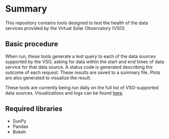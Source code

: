 # Summary

This repository contains tools designed to test the health of the data services provided by the Virtual Solar Observatory (VSO).

## Basic procedure

When run, these tools generate a test query to each of the data sources supported by the VSO, asking for data within the start and end times of data service for that data source. A status code is generated describing the outcome of each request. These results are saved to a summary file. Plots are also generated to visualize the result.

These tools are currently being run daily on the full list of VSO-supported data sources. Visualizations and logs can be found [here](https://aringlis.github.io/vso_health/).

## Required libraries

  - SunPy
  - Pandas
  - Bokeh

